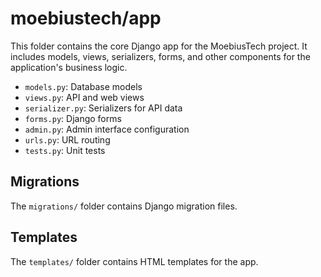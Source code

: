 # moebiustech/app

This folder contains the core Django app for the MoebiusTech project. It includes models, views, serializers, forms, and other components for the application's business logic.

- `models.py`: Database models
- `views.py`: API and web views
- `serializer.py`: Serializers for API data
- `forms.py`: Django forms
- `admin.py`: Admin interface configuration
- `urls.py`: URL routing
- `tests.py`: Unit tests

## Migrations
The `migrations/` folder contains Django migration files.

## Templates
The `templates/` folder contains HTML templates for the app.
